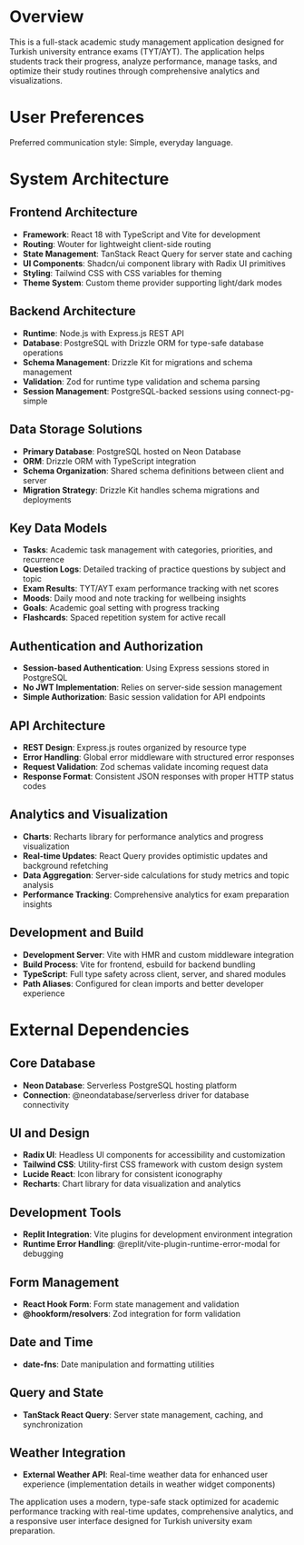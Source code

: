 # Overview

This is a full-stack academic study management application designed for Turkish university entrance exams (TYT/AYT). The application helps students track their progress, analyze performance, manage tasks, and optimize their study routines through comprehensive analytics and visualizations.

# User Preferences

Preferred communication style: Simple, everyday language.

# System Architecture

## Frontend Architecture
- **Framework**: React 18 with TypeScript and Vite for development
- **Routing**: Wouter for lightweight client-side routing
- **State Management**: TanStack React Query for server state and caching
- **UI Components**: Shadcn/ui component library with Radix UI primitives
- **Styling**: Tailwind CSS with CSS variables for theming
- **Theme System**: Custom theme provider supporting light/dark modes

## Backend Architecture
- **Runtime**: Node.js with Express.js REST API
- **Database**: PostgreSQL with Drizzle ORM for type-safe database operations
- **Schema Management**: Drizzle Kit for migrations and schema management
- **Validation**: Zod for runtime type validation and schema parsing
- **Session Management**: PostgreSQL-backed sessions using connect-pg-simple

## Data Storage Solutions
- **Primary Database**: PostgreSQL hosted on Neon Database
- **ORM**: Drizzle ORM with TypeScript integration
- **Schema Organization**: Shared schema definitions between client and server
- **Migration Strategy**: Drizzle Kit handles schema migrations and deployments

## Key Data Models
- **Tasks**: Academic task management with categories, priorities, and recurrence
- **Question Logs**: Detailed tracking of practice questions by subject and topic
- **Exam Results**: TYT/AYT exam performance tracking with net scores
- **Moods**: Daily mood and note tracking for wellbeing insights
- **Goals**: Academic goal setting with progress tracking
- **Flashcards**: Spaced repetition system for active recall

## Authentication and Authorization
- **Session-based Authentication**: Using Express sessions stored in PostgreSQL
- **No JWT Implementation**: Relies on server-side session management
- **Simple Authorization**: Basic session validation for API endpoints

## API Architecture
- **REST Design**: Express.js routes organized by resource type
- **Error Handling**: Global error middleware with structured error responses
- **Request Validation**: Zod schemas validate incoming request data
- **Response Format**: Consistent JSON responses with proper HTTP status codes

## Analytics and Visualization
- **Charts**: Recharts library for performance analytics and progress visualization
- **Real-time Updates**: React Query provides optimistic updates and background refetching
- **Data Aggregation**: Server-side calculations for study metrics and topic analysis
- **Performance Tracking**: Comprehensive analytics for exam preparation insights

## Development and Build
- **Development Server**: Vite with HMR and custom middleware integration
- **Build Process**: Vite for frontend, esbuild for backend bundling
- **TypeScript**: Full type safety across client, server, and shared modules
- **Path Aliases**: Configured for clean imports and better developer experience

# External Dependencies

## Core Database
- **Neon Database**: Serverless PostgreSQL hosting platform
- **Connection**: @neondatabase/serverless driver for database connectivity

## UI and Design
- **Radix UI**: Headless UI components for accessibility and customization
- **Tailwind CSS**: Utility-first CSS framework with custom design system
- **Lucide React**: Icon library for consistent iconography
- **Recharts**: Chart library for data visualization and analytics

## Development Tools
- **Replit Integration**: Vite plugins for development environment integration
- **Runtime Error Handling**: @replit/vite-plugin-runtime-error-modal for debugging

## Form Management
- **React Hook Form**: Form state management and validation
- **@hookform/resolvers**: Zod integration for form validation

## Date and Time
- **date-fns**: Date manipulation and formatting utilities

## Query and State
- **TanStack React Query**: Server state management, caching, and synchronization

## Weather Integration
- **External Weather API**: Real-time weather data for enhanced user experience (implementation details in weather widget components)

The application uses a modern, type-safe stack optimized for academic performance tracking with real-time updates, comprehensive analytics, and a responsive user interface designed for Turkish university exam preparation.